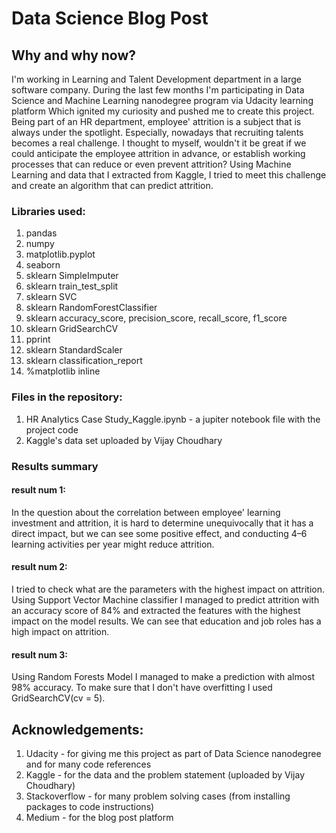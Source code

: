 # Data Science Blog Post
## Why and why now? 
I'm working in Learning and Talent Development department in a large software company. During the last few months I'm participating in Data Science and Machine Learning nanodegree program via Udacity learning platform Which ignited my curiosity and pushed me to create this project.
Being part of an HR department, employee' attrition is a subject that is always under the spotlight. Especially, nowadays that recruiting talents becomes a real challenge. I thought to myself, wouldn't it be great if we could anticipate the employee attrition in advance, or establish working processes that can reduce or even prevent attrition? Using Machine Learning and data that I extracted from Kaggle, I tried to meet this challenge and create an algorithm that can predict attrition. 


### Libraries used:
1. pandas
2. numpy
3. matplotlib.pyplot
4. seaborn
5. sklearn SimpleImputer
6. sklearn train_test_split
7. sklearn SVC
8. sklearn RandomForestClassifier
9. sklearn accuracy_score, precision_score, recall_score, f1_score
10. sklearn GridSearchCV
11. pprint
12. sklearn StandardScaler
13. sklearn classification_report
14. %matplotlib inline

###  Files in the repository:
1. HR Analytics Case Study_Kaggle.ipynb - a jupiter notebook file with the project code
2. Kaggle's data set uploaded by Vijay Choudhary

### Results summary
#### result num 1:
In the question about the correlation between employee' learning investment and attrition, it is hard to determine unequivocally that it has a direct impact, but we can see some positive effect, and conducting 4–6 learning activities per year might reduce attrition. 
#### result num 2:
I tried to check what are the parameters with the highest impact on attrition. Using Support Vector Machine classifier I managed to predict attrition with an accuracy score of 84% and extracted the features with the highest impact on the model results. We can see that education and job roles has a high impact on attrition. 
#### result num 3:
Using Random Forests Model I managed to make a prediction with almost 98% accuracy. To make sure that I don't have overfitting I used GridSearchCV(cv = 5). 

## Acknowledgements:
1. Udacity - for giving me this project as part of Data Science nanodegree and for  many code references  
2. Kaggle - for the data and the problem statement (uploaded by Vijay Choudhary)
3. Stackoverflow - for many problem solving cases (from installing packages to code instructions)
4. Medium - for the blog post platform
